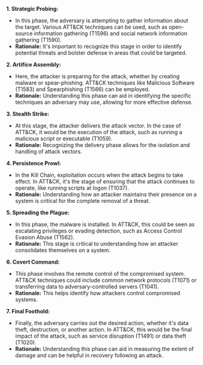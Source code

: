 **1. Strategic Probing:** 
- In this phase, the adversary is attempting to gather information about the target. Various ATT&CK techniques can be used, such as open-source information gathering (T1596) and social network information gathering (T1590).
- **Rationale:** It's important to recognize this stage in order to identify potential threats and bolster defense in areas that could be targeted.

**2. Artifice Assembly:** 
- Here, the attacker is preparing for the attack, whether by creating malware or spear-phishing. ATT&CK techniques like Malicious Software (T1583) and Spearphishing (T1566) can be employed.
- **Rationale:** Understanding this phase can aid in identifying the specific techniques an adversary may use, allowing for more effective defense.

**3. Stealth Strike:** 
- At this stage, the attacker delivers the attack vector. In the case of ATT&CK, it would be the execution of the attack, such as running a malicious script or executable (T1059).
- **Rationale:** Recognizing the delivery phase allows for the isolation and handling of attack vectors.

**4. Persistence Prowl:** 
- In the Kill Chain, exploitation occurs when the attack begins to take effect. In ATT&CK, it's the stage of ensuring that the attack continues to operate, like running scripts at logon (T1037).
- **Rationale:** Understanding how an attacker maintains their presence on a system is critical for the complete removal of a threat.

**5. Spreading the Plague:**
- In this phase, the malware is installed. In ATT&CK, this could be seen as escalating privileges or evading detection, such as Access Control Evasion Abuse (T1562).
- **Rationale:** This stage is critical to understanding how an attacker consolidates themselves on a system.

**6. Covert Command:** 
- This phase involves the remote control of the compromised system. ATT&CK techniques could include common network protocols (T1071) or transferring data to adversary-controlled servers (T1041).
- **Rationale:** This helps identify how attackers control compromised systems.

**7. Final Foothold:** 
- Finally, the adversary carries out the desired action, whether it's data theft, destruction, or another action. In ATT&CK, this would be the final impact of the attack, such as service disruption (T1491) or data theft (T1020).
- **Rationale:** Understanding this phase can aid in measuring the extent of damage and can be helpful in recovery following an attack.
